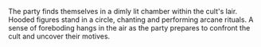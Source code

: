 The party finds themselves in a dimly lit chamber within the cult's lair. Hooded figures stand in a circle, chanting and performing arcane rituals. A sense of foreboding hangs in the air as the party prepares to confront the cult and uncover their motives.